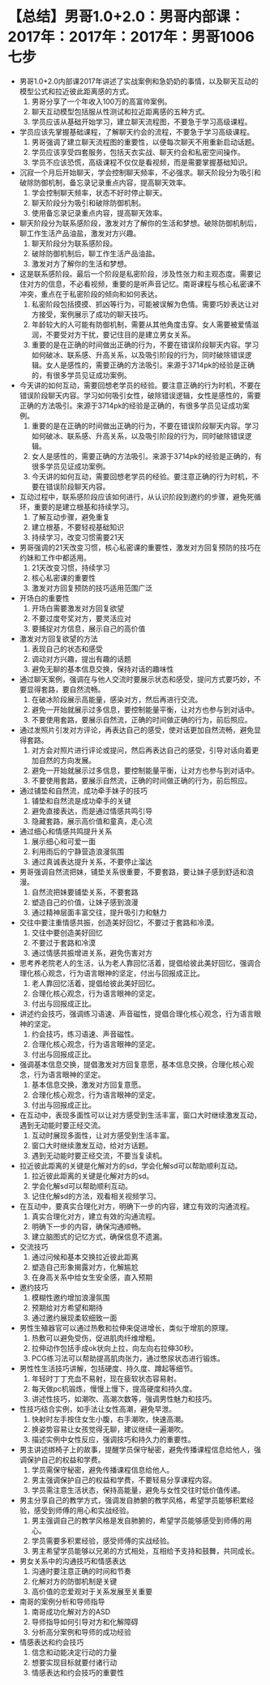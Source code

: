 # 【总结】男哥1.0+2.0：男哥内部课：2017年：2017年：2017年：男哥1006七步

-   男哥1.0+2.0内部课2017年讲述了实战案例和急奶奶的事情，以及聊天互动的模型公式和拉近彼此距离感的方式。
    1.  男哥分享了一个年收入100万的高富帅案例。
    2.  聊天互动模型包括服从性测试和拉近距离感的五种方式。
    3.  学员应该从基础开始学习，建立聊天流程图，不要急于学习高级课程。
-   学员应该先掌握基础课程，了解聊天约会的流程，不要急于学习高级课程。
    1.  男哥强调了建立聊天流程图的重要性，以便每次聊天不用重新启动话题。
    2.  学员应该享受四套服务，包括天衣实战、聊天约会和私密空间操作。
    3.  学员不应该恐慌，高级课程不仅仅是看视频，而是需要掌握基础知识。
-   沉寂一个月后开始聊天，学会控制聊天频率，不必强求。聊天阶段分为吸引和破除防御机制，备忘录记录重点内容，提高聊天效率。
    1.  学会控制聊天频率，状态不好时停止聊天。
    2.  聊天阶段分为吸引和破除防御机制。
    3.  使用备忘录记录重点内容，提高聊天效率。
-   聊天阶段分为联系感阶段，激发对方了解你的生活和梦想。破除防御机制后，聊工作生活产品油盐，激发对方兴趣。
    1.  聊天阶段分为联系感阶段。
    2.  破除防御机制后，聊工作生活产品油盐。
    3.  激发对方了解你的生活和梦想。
-   这是联系感阶段。最后一个阶段是私密阶段，涉及性张力和主观态度。需要记住对方的信息，不必看视频，重要的是听声音记忆。南哥课程与核心私密课不冲突，重点在于私密阶段的倾向和如何表达。
    1.  私密阶段包括摸摸、抓凶等行为，可能被误解为色情。需要巧妙表达让对方接受，案例展示了成功的聊天技巧。
    2.  年龄较大的人可能有防御机制，需要从其他角度击穿。女人需要被爱情滋润，不要受对方干扰，要记住目的是建立男女关系。
    3.  重要的是在正确的时间做出正确的行为，不要在错误阶段聊天内容。学习如何破冰、联系感、升高关系，以及吸引阶段的行为，同时破除错误逻辑。女人是感性的，需要正确的方法吸引。来源于3714pk的经验是正确的，有很多学员见证成功案例。
-   今天讲的如何互动，需要回想老学员的经验。要注意正确的行为时机，不要在错误阶段聊天内容。学习如何吸引女性，破除错误逻辑，女性是感性的，需要正确的方法吸引。来源于3714pk的经验是正确的，有很多学员见证成功案例。
    1.  重要的是在正确的时间做出正确的行为，不要在错误阶段聊天内容。学习如何破冰、联系感、升高关系，以及吸引阶段的行为，同时破除错误逻辑。
    2.  女人是感性的，需要正确的方法吸引。来源于3714pk的经验是正确的，有很多学员见证成功案例。
    3.  今天讲的如何互动，需要回想老学员的经验。要注意正确的行为时机，不要在错误阶段聊天内容。
-   互动过程中，联系感阶段应该如何进行，从认识阶段到邀约的步骤，避免死循环，重要的是建立根基和持续学习。
    1.  了解互动步骤，避免重复
    2.  建立根基，不要轻视基础知识
    3.  持续学习，改变习惯需要21天
-   男哥强调的21天改变习惯，核心私密课的重要性，激发对方回复预防的技巧在约妹和工作中都适用。
    1.  21天改变习惯，持续学习
    2.  核心私密课的重要性
    3.  激发对方回复预防的技巧适用范围广泛
-   开场白的重要性
    1.  开场白需要激发对方回复欲望
    2.  不要过度夸奖对方，要灵活应对
    3.  要捕捉对方信息，展示自己的高价值
-   激发对方回复欲望的方法
    1.  表现自己的状态和感受
    2.  调动对方兴趣，提出有趣的话题
    3.  避免无聊的基本信息交换，保持对话的趣味性
-   通过聊天案例，强调在与他人交流时要展示状态和感受，提问方式要巧妙，不要显得套路，要自然流畅。
    1.  在破冰阶段展示高能量，感染对方，然后再进行交流。
    2.  避免一开始就展示过多信息，要控制能量平衡，让对方也参与到对话中。
    3.  不要使用套路，要展示自然流，正确的时间做正确的行为，前后照应。
-   通过发照片引发对方评论，再表达自己的感受，使对话更加自然流畅，避免显得套路。
    1.  对方会对照片进行评论或提问，然后再表达自己的感受，引导对话向着更加自然的方向发展。
    2.  避免一开始就展示过多信息，要控制能量平衡，让对方也参与到对话中。
    3.  不要使用套路，要展示自然流，正确的时间做正确的行为，前后照应。
-   通过铺垫和自然流，成功牵手妹子的技巧
    1.  铺垫和自然流是成功牵手的关键
    2.  避免直接表达，而是通过情感共鸣引导
    3.  隐藏套路，展示高价值和童真，走心流
-   通过细心和情感共鸣提升关系
    1.  展示细心和可爱一面
    2.  利用雨后的宁静营造浪漫氛围
    3.  通过真诚表达提升关系，不要停止溜达
-   男哥强调自然流把妹，铺垫关系很重要，不要套路，要让妹子感到舒适和浪漫。
    1.  自然流把妹要铺垫关系，不要套路
    2.  塑造自己的价值，让妹子感到浪漫
    3.  通过精神层面丰富交往，提升吸引力和魅力
-   交往中要注重情感共振，创造美好回忆，不要过于套路和冷漠。
    1.  交往中要创造美好回忆
    2.  不要过于套路和冷漠
    3.  通过情感共振增进关系，避免伤害对方
-   思考养老院老人的生活，认为老人靠回忆活着，提倡给彼此美好回忆，强调合理化核心观念，行为语言眼神的坚定，付出与回报成正比。
    1.  老人靠回忆活着，提倡给彼此美好回忆。
    2.  合理化核心观念，行为语言眼神的坚定。
    3.  付出与回报成正比。
-   讲述约会技巧，强调练习语速、声音磁性，提倡合理化核心观念，行为语言眼神的坚定。
    1.  约会技巧，练习语速、声音磁性。
    2.  合理化核心观念，行为语言眼神的坚定。
    3.  付出与回报成正比。
-   强调基本信息交换，提倡激发对方回复意愿，基本信息交换，合理化核心观念，行为语言眼神的坚定。
    1.  基本信息交换，激发对方回复意愿。
    2.  合理化核心观念，行为语言眼神的坚定。
    3.  付出与回报成正比。
-   在互动中，表现多面性可以让对方感受到生活丰富，窗口大时继续激发互动，遇到无动能时要正经交流。
    1.  互动时展现多面性，让对方感受到生活丰富。
    2.  窗口大时继续激发互动，给对方话题。
    3.  遇到无动能时要正经交流，不要当复读机。
-   拉近彼此距离的关键是化解对方的sd，学会化解sd可以帮助顺利互动。
    1.  拉近彼此距离的关键是化解对方的sd。
    2.  学会化解sd可以帮助顺利互动。
    3.  记住化解sd的方法，观看相关视频学习。
-   在互动中，要真实合理化对方，明确下一步的内容，建立有效的沟通流程。
    1.  真实合理化对方，建立有效的沟通流程。
    2.  明确下一步的内容，确保沟通顺畅。
    3.  建立脑图式的记忆方式，确保信息不遗漏。
-   交流技巧
    1.  通过问候和基本交换拉近彼此距离
    2.  塑造自己形象揭露对方，化解尴尬
    3.  在身高关系中给女生安全感，直入预期
-   邀约技巧
    1.  模糊性邀约增加浪漫氛围
    2.  预期给对方希望和期待
    3.  通过邀约展现柔软细致一面
-   男性生殖器官可以通过热敷和拉伸来促进增长，类似于增肌的原理。
    1.  热敷可以避免受伤，促进肌肉纤维增粗。
    2.  拉伸动作包括手成ok状向上拉，向左向右拉伸30秒。
    3.  PCG练习法可以帮助提高肌肉张力，通过憋尿状态进行锻炼。
-   男性性生活技巧讲解，包括硬度、持久度、蹲起等细节。
    1.  年轻时丁丁充血不易射，现在疲软状态容易射。
    2.  每天做pc机锻炼，慢慢上慢下，提高硬度和持久度。
    3.  讲述性技巧，如潮吹、高潮次数等，强调男性魅力和技巧。
-   性技巧结合实例，如手法让女性高潮，避免早泄。
    1.  快射时左手按住女生小腹，右手潮吹，快速高潮。
    2.  换姿势容易让女孩觉得无聊，建议继续一遍潮吹。
    3.  描述实例中女性反应，强调技巧和持久力的重要性。
-   男主讲述绑椅子上的故事，提醒学员保守秘密，避免传播课程信息给他人，强调保护自己的权益和学费。
    1.  学员需保守秘密，避免传播课程信息给他人。
    2.  男主强调保护自己的权益和学费，不要轻易分享课程内容。
    3.  学员需注意生活状态，保持高能量，避免与女性交往时低价值传递。
-   男主分享自己的教学方式，强调发自肺腑的教学风格，希望学员能够积累经验，感受到师傅的用心和实战经验。
    1.  男主强调自己的教学风格是发自肺腑的，希望学员能够感受到师傅的用心。
    2.  学员需要多积累经验，感受师傅的实战经验。
    3.  男主希望学员能够以兄弟的方式相处，互相给予支持和鼓舞，共同成长。
-   男女关系中的沟通技巧和情感表达
    1.  沟通时要注意正确的时间和节奏
    2.  化解对方的防御机制是关键
    3.  高价值的恋爱观对于关系发展至关重要
-   南哥的案例分析和导师指导
    1.  南哥成功化解对方的ASD
    2.  导师指导如何引导对方和化解障碍
    3.  分析高分案例和导师的成功经验
-   情感表达和约会技巧
    1.  信念和动能决定行动的力量
    2.  想要实现目标就要付诸行动
    3.  情感表达和约会技巧的重要性